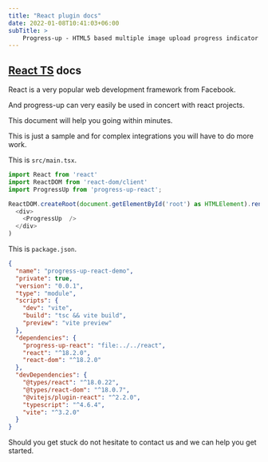```yaml
---
title: "React plugin docs"
date: 2022-01-08T10:41:03+06:00
subTitle: >
    Progress-up - HTML5 based multiple image upload progress indicator plugin demos
---
```


## [React TS](https://reactjs.org) docs

React is a very popular web development framework from Facebook.

And progress-up can very easily be used in concert with react projects.

This document will help you going within minutes.

This is just a sample and for complex integrations you will have to do
more work.


This is `src/main.tsx`.

```ts
import React from 'react'
import ReactDOM from 'react-dom/client'
import ProgressUp from 'progress-up-react';

ReactDOM.createRoot(document.getElementById('root') as HTMLElement).render(
  <div>
    <ProgressUp  />
  </div>
)
```


This is `package.json`.

```json
{
  "name": "progress-up-react-demo",
  "private": true,
  "version": "0.0.1",
  "type": "module",
  "scripts": {
    "dev": "vite",
    "build": "tsc && vite build",
    "preview": "vite preview"
  },
  "dependencies": {
    "progress-up-react": "file:../../react",
    "react": "^18.2.0",
    "react-dom": "^18.2.0"
  },
  "devDependencies": {
    "@types/react": "^18.0.22",
    "@types/react-dom": "^18.0.7",
    "@vitejs/plugin-react": "^2.2.0",
    "typescript": "^4.6.4",
    "vite": "^3.2.0"
  }
}
```

Should you get stuck do not hesitate to contact us and we can help you
get started.
